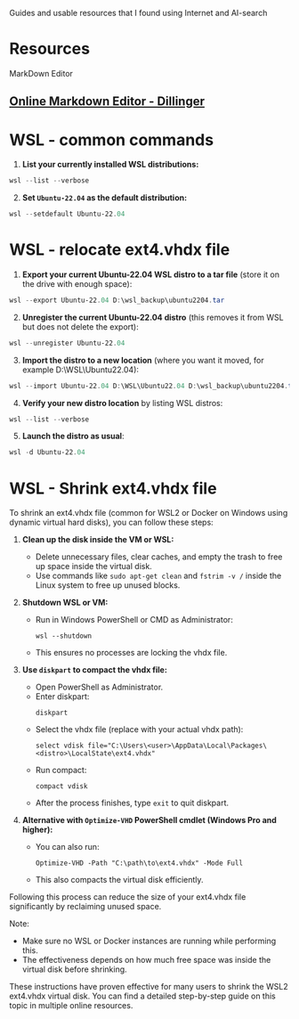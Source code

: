 Guides and usable resources that I found using Internet and AI-search

# Resources

MarkDown Editor

[Online Markdown Editor - Dillinger](https://dillinger.io/)
---

# WSL - common commands

1. **List your currently installed WSL distributions:**
```powershell
wsl --list --verbose
```

2. **Set `Ubuntu-22.04` as the default distribution:**
```powershell
wsl --setdefault Ubuntu-22.04
```

# WSL - relocate ext4.vhdx file

1. **Export your current Ubuntu-22.04 WSL distro to a tar file** (store it on the drive with enough space):
```powershell
wsl --export Ubuntu-22.04 D:\wsl_backup\ubuntu2204.tar
```

2. **Unregister the current Ubuntu-22.04 distro** (this removes it from WSL but does not delete the export):
```powershell
wsl --unregister Ubuntu-22.04
```

3. **Import the distro to a new location** (where you want it moved, for example D:\WSL\Ubuntu22.04):
```powershell
wsl --import Ubuntu-22.04 D:\WSL\Ubuntu22.04 D:\wsl_backup\ubuntu2204.tar --version 2
```

4. **Verify your new distro location** by listing WSL distros:
```powershell
wsl --list --verbose
```

5. **Launch the distro as usual**:
```powershell
wsl -d Ubuntu-22.04
```



# WSL - Shrink ext4.vhdx file

To shrink an ext4.vhdx file (common for WSL2 or Docker on Windows using dynamic virtual hard disks), you can follow these steps:

1. **Clean up the disk inside the VM or WSL:**
   - Delete unnecessary files, clear caches, and empty the trash to free up space inside the virtual disk.
   - Use commands like `sudo apt-get clean` and `fstrim -v /` inside the Linux system to free up unused blocks.

2. **Shutdown WSL or VM:**
   - Run in Windows PowerShell or CMD as Administrator:
     ```
     wsl --shutdown
     ```
   - This ensures no processes are locking the vhdx file.

3. **Use `diskpart` to compact the vhdx file:**
   - Open PowerShell as Administrator.
   - Enter diskpart:
     ```
     diskpart
     ```
   - Select the vhdx file (replace with your actual vhdx path):
     ```
     select vdisk file="C:\Users\<user>\AppData\Local\Packages\<distro>\LocalState\ext4.vhdx"
     ```
   - Run compact:
     ```
     compact vdisk
     ```
   - After the process finishes, type `exit` to quit diskpart.

4. **Alternative with `Optimize-VHD` PowerShell cmdlet (Windows Pro and higher):**
   - You can also run:
     ```
     Optimize-VHD -Path "C:\path\to\ext4.vhdx" -Mode Full
     ```
   - This also compacts the virtual disk efficiently.

Following this process can reduce the size of your ext4.vhdx file significantly by reclaiming unused space.

Note:
- Make sure no WSL or Docker instances are running while performing this.
- The effectiveness depends on how much free space was inside the virtual disk before shrinking.

These instructions have proven effective for many users to shrink the WSL2 ext4.vhdx virtual disk. You can find a detailed step-by-step guide on this topic in multiple online resources.
